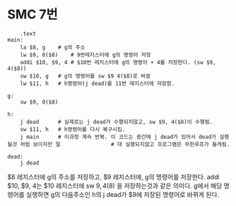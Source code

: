 # SMC 7번



```assembly
	.text
main:
	la $8, g	# g의 주소
	lw $9, 0($8)	# 9번레지스터에 g의 명령어 저장
	addi $10, $9, 4	# $10번 레지스터에 g의 명령어 + 4를 저장한다. (sw $9, 4($8))
	sw $10, g	# g의 명령어를 sw $9 4($8)로 바꿈
	lw $11, h	# h명령어(j dead)를 11번 레지스터에 저장함.
	
g:	
	sw $9, 0($8)

h:	
	j dead		# 실제로는 j dead가 수행되지않고, sw $9, 4($8)이 수행됨.
	sw $11, h	# h명령어를 다시 복구시킴.
	j main		# 이과정 계속 반복. 이 코드는 중간에 j dead가 있어서 dead가 실행될것 처럼 보이지만 절				   # 대 실행되지않고 프로그램은 무한루프가 돌게됨.
	
dead:
	j dead
```

$8 레지스터에 g의 주소를 저장하고, $9 레지스터에, g의 명령어를 저장한다.
addi $10, $9, 4는 $10 레지스터에 sw $9, 4($8) 을 저장하는것과 같은 의미다.
g에서 해당 명령어를 실행하면 g의 다음주소인 h의 j dead가 $9에 저장된 명령어로 바뀌게 된다.


